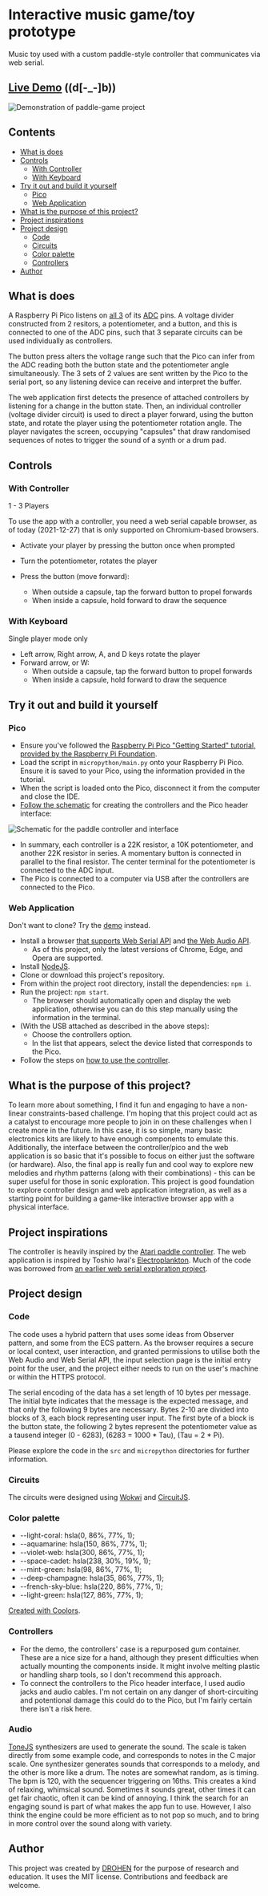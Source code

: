 # Interactive music game/toy prototype

Music toy used with a custom paddle-style controller that communicates via web serial.


## [Live Demo](https://drohen.github.io/paddle-game/) ((d[-_-]b))


![Demonstration of paddle-game project](images/demo.gif "Demonstration of paddle-game project")

## Contents

* [What is does](#what-is-does)
* [Controls](#controls)
	+ [With Controller](#with-controller)
	+ [With Keyboard](#with-keyboard)
* [Try it out and build it yourself](#try-it-out-and-build-it-yourself)
	+ [Pico](#pico)
	+ [Web Application](#web-application)
* [What is the purpose of this project?](#what-is-the-purpose-of-this-project-)
* [Project inspirations](#project-inspirations)
* [Project design](#project-design)
	+ [Code](#code)
	+ [Circuits](#circuits)
	+ [Color palette](#color-palette)
	+ [Controllers](#controllers)
* [Author](#author)

## What is does

A Raspberry Pi Pico listens on [all 3](https://datasheets.raspberrypi.com/pico/Pico-R3-A4-Pinout.pdf) of its [ADC](https://en.wikipedia.org/wiki/Analog-to-digital_converter) pins. A voltage divider constructed from 2 resitors, a potentiometer, and a button, and this is connected to one of the ADC pins, such that 3 separate circuits can be used individually as controllers.

The button press alters the voltage range such that the Pico can infer from the ADC reading both the button state and the potentiometer angle simultaneously. The 3 sets of 2 values are sent written by the Pico to the serial port, so any listening device can receive and interpret the buffer.

The web application first detects the presence of attached controllers by listening for a change in the button state. Then, an individual controller (voltage divider circuit) is used to direct a player forward, using the button state, and rotate the player using the potentiometer rotation angle. The player navigates the screen, occupying "capsules" that draw randomised sequences of notes to trigger the sound of a synth or a drum pad.


## Controls

### With Controller 

1 - 3 Players

To use the app with a controller, you need a web serial capable browser, as of today (2021-12-27) that is only supported on Chromium-based browsers.

- Activate your player by pressing the button once when prompted

- Turn the potentiometer, rotates the player
- Press the button (move forward):
	- When outside a capsule, tap the forward button to propel forwards
	- When inside a capsule, hold forward to draw the sequence

### With Keyboard

Single player mode only

- Left arrow, Right arrow, A, and D keys rotate the player
- Forward arrow, or W:
	- When outside a capsule, tap the forward button to propel forwards
	- When inside a capsule, hold forward to draw the sequence


## Try it out and build it yourself

### Pico

- Ensure you've followed the [Raspberry Pi Pico "Getting Started" tutorial, provided by the Raspberry Pi Foundation](https://projects.raspberrypi.org/en/projects/getting-started-with-the-pico/2).
- Load the script in `micropython/main.py` onto your Raspberry Pi Pico. Ensure it is saved to your Pico, using the information provided in the tutorial.
- When the script is loaded onto the Pico, disconnect it from the computer and close the IDE.
- [Follow the schematic](https://www.falstad.com/circuit/circuitjs.html?ctz=CQAgjCAMB0l3BWK0AckDMYwE4As3sA2SQgdgCYFsQFIaRd0aBTAWiwCgxTdxtzw5FHwHoEAiGHh0YiEACVmAZwCWSgC4BDAHYBjZiHQcAbiHaEG6AecHCZDOumhN7MBBwBOZsBbBCRtlAg5OTwngFiEvyWAnQhYQAOwQgW5LhxKTHgQZAcShHiIGiGhfYAZpoANkrMHADuAYwClBZNUPXBkMJpGanp7QDm3hYIfsMghGk5HcWRRXRtuQ04Am3FizMLVuMbDbOrwttLEQL77Xt0rLjCZ8ehwua9wzIdK4bNmUd5AVc3l9c5EAVaq1JItZ7JCzbCAvLxvX4nILxODhGyscgUH4Y2LBUIo7i8eHYn4AyTSZByRSqDQ6fTBTZmdCEYQA1hMuyvaJs5nzRk847FK4AwXs86dB4pJ6sSVi+Gi8Hcjn5eG4YX-AHlKo1DhgzLS4iQvnCGHtOFc1XGrmiuJ43JeNFkKLWR1I21cHg-F0q0ngcmySBIKlqLR6AxgDo2PwPHxmYnHNHEh2Y46s0Wppli9NQnlsjMpw4HCa8fNFww8wjFjqi3PZ4QVsWi+ui0axCMxto2FtiztjZtjXIAI3eZlIkF4KV4bJjg+HbLHNEITBQSBn2yIC5ZCBcHAAHoY8GZCFuaOhJ0eFsFeABhAD22nUHhvlUqzA8AB0lOG9+gD+jj1vJ0oC8plve9H2fV8P3IXd90JXBSBPQlaAYS8QFAh8nxfd8lCMUIEPQedfgWetpTGXgAEEABErw-cM8MMQj1kFdcKOoqCOHooQCwWYouJQqiaJwjggA) for creating the controllers and the Pico header interface:

![Schematic for the paddle controller and interface](images/circuit.png "Schematic for the paddle controller and interface")

- In summary, each controller is a 22K resistor, a 10K potentiometer, and another 22K resistor in series. A momentary button is connected in parallel to the final resistor. The center terminal for the potentiometer is connected to the ADC input.
- The Pico is connected to a computer via USB after the controllers are connected to the Pico.

### Web Application

Don't want to clone? Try the [demo](https://drohen.github.io/paddle-game/) instead.

- Install a browser [that supports Web Serial API](https://developer.mozilla.org/en-US/docs/Web/API/Serial#browser_compatibility) and [the Web Audio API](https://developer.mozilla.org/en-US/docs/Web/API/Web_Audio_API).
	- As of this project, only the latest versions of Chrome, Edge, and Opera are supported.
- Install [NodeJS](https://nodejs.org).
- Clone or download this project's repository.
- From within the project root directory, install the dependencies: `npm i`.
- Run the project: `npm start`.
	- The browser should automatically open and display the web application, otherwise you can do this step manually using the information in the terminal.
- (With the USB attached as described in the above steps):
	- Choose the controllers option.
	- In the list that appears, select the device listed that corresponds to the Pico.
- Follow the steps on [how to use the controller](#with-controller).


## What is the purpose of this project?

To learn more about something, I find it fun and engaging to have a non-linear constraints-based challenge. I'm hoping that this project could act as a catalyst to encourage more people to join in on these challenges when I create more in the future. In this case, it is so simple, many basic electronics kits are likely to have enough components to emulate this. Additionally, the interface between the controller/pico and the web application is so basic that it's possible to focus on either just the software (or hardware). Also, the final app is really fun and cool way to explore new melodies and rhythm patterns (along with their combinations) - this can be super useful for those in sonic exploration. This project is good foundation to explore controller design and web application integration, as well as a starting point for building a game-like interactive browser app with a physical interface.


## Project inspirations

The controller is heavily inspired by the [Atari paddle controller](https://en.wikipedia.org/wiki/Paddle_(game_controller)). The web application is inspired by Toshio Iwai's [Electroplankton](https://en.wikipedia.org/wiki/Electroplankton). Much of the code was borrowed from [an earlier web serial exploration project](https://github.com/drohen/serial-web-test).


## Project design

### Code

The code uses a hybrid pattern that uses some ideas from Observer pattern, and some from the ECS pattern. As the browser requires a secure or local context, user interaction, and granted permissions to utilise both the Web Audio and Web Serial API, the input selection page is the initial entry point for the user, and the project either needs to run on the user's machine or within the HTTPS protocol.

The serial encoding of the data has a set length of 10 bytes per message. The initial byte indicates that the message is the expected message, and that only the following 9 bytes are necessary. Bytes 2-10 are divided into blocks of 3, each block representing user input. The first byte of a block is the button state, the following 2 bytes represent the potentiometer value as a tausend integer (0 - 6283), (6283 = 1000 * Tau), (Tau = 2 * Pi).

Please explore the code in the `src` and `micropython` directories for further information.

### Circuits

The circuits were designed using [Wokwi](https://wokwi.com/) and [CircuitJS](https://www.falstad.com/circuit/circuitjs.html).

### Color palette

- --light-coral: hsla(0, 86%, 77%, 1);
- --aquamarine: hsla(150, 86%, 77%, 1);
- --violet-web: hsla(300, 86%, 77%, 1);
- --space-cadet: hsla(238, 30%, 19%, 1);
- --mint-green: hsla(98, 86%, 77%, 1);
- --deep-champagne: hsla(35, 86%, 77%, 1);
- --french-sky-blue: hsla(220, 86%, 77%, 1);
- --light-green: hsla(127, 86%, 77%, 1);

[Created with Coolors](https://coolors.co/f79292-92f7c4-f792f7-22233f-b7f792-f7cd92-92b4f7-92f79e).

### Controllers

- For the demo, the controllers' case is a repurposed gum container. These are a nice size for a hand, although they present difficulties when actually mounting the components inside. It might involve melting plastic or handling sharp tools, so I don't recommend this approach.
- To connect the controllers to the Pico header interface, I used audio jacks and audio cables. I'm not certain on any danger of short-circuiting and potentional damage this could do to the Pico, but I'm fairly certain there isn't a risk here.

### Audio

[ToneJS](https://tonejs.github.io/) synthesizers are used to generate the sound. The scale is taken directly from some example code, and corresponds to notes in the C major scale. One synthesizer generates sounds that corresponds to a melody, and the other is more like a drum. The notes are somewhat random, as is timing. The bpm is 120, with the sequencer triggering on 16ths. This creates a kind of relaxing, whimsical sound. Sometimes it sounds great, other times it can get fair chaotic, often it can be kind of annoying. I think the search for an engaging sound is part of what makes the app fun to use. However, I also think the engine could be more efficient as to not pop so much, and to bring in more control over the sound along with variety.


## Author

This project was created by [DROHEN](https://github.com/drohen) for the purpose of research and education. It uses the MIT license. Contributions and feedback are welcome.